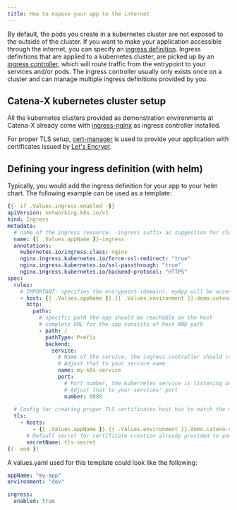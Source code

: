```yaml
---
title: How to expose your app to the internet
---
```


By default, the pods you create in a kubernetes cluster are not exposed to the outside of the cluster. If you want to
make your application accessible through the internet, you can specify
an [ingress definition](https://kubernetes.io/docs/concepts/services-networking/ingress/). Ingress definitions that are
applied to a kubernetes cluster, are picked up by
an [ingress controller](https://kubernetes.io/docs/concepts/services-networking/ingress-controllers/), which will route
traffic from the entrypoint to your services and/or pods. The ingress controller usually only exists once on a cluster
and can manage multiple ingress definitions provided by you.

## Catena-X kubernetes cluster setup

All the kubernetes clusters provided as demonstration environments at Catena-X already come
with [ingress-nginx](https://kubernetes.github.io/ingress-nginx/)
as ingress controller installed.

For proper TLS setup, [cert-manager](https://cert-manager.io/docs/) is used to provide your application with
certificates issued by [Let's Encrypt](https://letsencrypt.org/).

## Defining your ingress definition (with helm)

Typically, you would add the ingress definition for your app to your helm chart. The following example can be used as a
template:

```yaml
{{- if .Values.ingress.enabled -}}
apiVersion: networking.k8s.io/v1
kind: Ingress
metadata:
  # name of the ingress resource. -ingress suffix as suggestion for clear naming convention
  name: {{ .Values.appName }}-ingress
  annotations:
    kubernetes.io/ingress.class: nginx
    nginx.ingress.kubernetes.io/force-ssl-redirect: "true"
    nginx.ingress.kubernetes.io/ssl-passthrough: "true"
    nginx.ingress.kubernetes.io/backend-protocol: "HTTPS"
spec:
  rules:
    # IMPORTANT: specifies the entrypoint (domain), myApp will be accessible from
    - host: {{ .Values.appName }}.{{ .Values.environment }}.demo.catena-x.net
      http:
        paths:
          # specific path the app should be reachable on the host
          # complete URL for the app consists of host AND path
          - path: /
            pathType: Prefix
            backend:
              service:
                # Name of the service, the ingress controller should route the traffic to, if the host/path combination is called
                # Adjust that to your service name
                name: my-k8s-service
                port:
                  # Port number, the kubernetes service is listening on
                  # Adjust that to your services' port
                  number: 8080
                  
  # Config for creating proper TLS certificates host has to match the one from the ingress rule
  tls:
    - hosts:
        - {{ .Values.appName }}.{{ .Values.environment }}.demo.catena-x.net
      # Default secret for certificate creation already provided to your namespace
      secretName: tls-secret
{{- end }}
```

A values.yaml used for this template could look like the following: 

```yaml
appName: "my-app"
environment: "dev"

ingress:
  enabled: true
```

